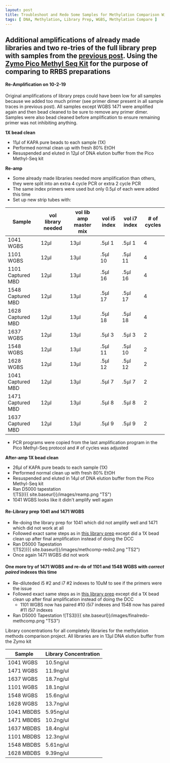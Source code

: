 ```yaml
---
layout: post
title: Troubleshoot and Redo Some Samples for Methylation Comparison With Pico Methyl Seq Library Prep Kit
tags: [ DNA, Methylation, Library Prep, WGBS, Methylation Compare ]
---
```


## Additional amplifications of already made libraries and two re-tries of the full library prep with samples from the [previous post](https://meschedl.github.io/MESPutnam_Open_Lab_Notebook/meth-comp-PMS/). Using the [Zymo Pico Methyl Seq Kit](https://www.zymoresearch.com/products/pico-methyl-seq-library-prep-kit) for the purpose of comparing to RRBS preparations

#### Re-Amplification on 10-2-19
Original amplifications of library preps could have been low for all samples because we added too much primer (see primer dimer present in all sample traces in previous post). All samples except WGBS 1471 were amplified again and then bead cleaned to be sure to remove any primer dimer. Samples were also bead cleaned before amplification to ensure remaining primer was not inhibiting anything.

**1X bead clean**
- 11µl of KAPA pure beads to each sample (1X)
- Performed normal clean up with fresh 80% EtOH
- Resuspended and eluted in 12µl of DNA elution buffer from the Pico Methyl-Seq kit

**Re-amp**

- Some already made libraries needed more amplification than others, they were split into an extra 4 cycle PCR or extra 2 cycle PCR
- The same index primers were used but only 0.5µl of each were added this time
- Set up new strip tubes with:

|Sample|vol library needed|vol lib amp master mix|vol i5 index|vol i7 index|# of cycles|
|----|----|----|----|----|----|
|1041 WGBS|12µl|13µl|.5µl 1|.5µl 1|4|
|1101 WGBS|12µl|13µl|.5µl 10|.5µl 11|4|
|1101 Captured MBD|12µl|13µl|.5µl 16|.5µl 16|4|
|1548 Captured MBD|12µl|13µl|.5µl 17|.5µl 17|4|
|1628 Captured MBD|12µl|13µl|.5µl 18|.5µl 18|4|
|1637 WGBS|12µl|13µl|.5µl 3|.5µl 3|2|
|1548 WGBS|12µl|13µl|.5µl 11|.5µl 10|2|
|1628 WGBS|12µl|13µl|.5µl 12|.5µl 12|2|
|1041 Captured MBD|12µl|13µl|.5µl 7|.5µl 7|2|
|1471 Captured MBD|12µl|13µl|.5µl 8|.5µl 8|2|
|1637 Captured MBD|12µl|13µl|.5µl 9|.5µl 9|2|

- PCR programs were copied from the last amplification program in the Pico Methyl-Seq protocol and # of cycles was adjusted

**After-amp 1X bead clean**
- 26µl of KAPA pure beads to each sample (1X)
- Performed normal clean up with fresh 80% EtOH
- Resuspended and eluted in 14µl of DNA elution buffer from the Pico Methyl-Seq kit
- Ran D5000 tapestation  
![TS]({{ site.baseurl}}/images/reamp.png "TS")
- 1041 WGBS looks like it didn't amplify well again

#### Re-Library prep 1041 and 1471 WGBS

- Re-doing the library prep for 1041 which did not amplify well and 1471 which did not work at all
- Followed exact same steps as in [this library prep](https://meschedl.github.io/MESPutnam_Open_Lab_Notebook/meth-comp-PMS/) except did a 1X bead clean up after final amplification instead of doing the DCC
- Ran D5000 Tapestation  
![TS2]({{ site.baseurl}}/images/methcomp-redo2.png "TS2")
- Once again 1471 WGBS did not work

#### One more try of 1471 WGBS and re-do of 1101 and 1548 WGBS with _correct paired_ indexes this time

- Re-diluteded i5 #2 and i7 #2 indexes to 10uM to see if the primers were the issue
- Followed exact same steps as in [this library prep](https://meschedl.github.io/MESPutnam_Open_Lab_Notebook/meth-comp-PMS/) except did a 1X bead clean up after final amplification instead of doing the DCC
  - 1101 WGBS now has paired #10 i5i7 indexes and 1548 now has paired #11 i5i7 indexes
- Ran D5000 Tapestation
![TS3]({{ site.baseurl}}/images/finalredo-methcomp.png "TS3")

Library concentrations for all completely libraries for the methylation methods comparison project. All libraries are in 13µl DNA elution buffer from the Zymo kit

| Sample     | Library Concentration |
|------------|-----------------------|
| 1041 WGBS  | 10.5ng/ul             |
| 1471 WGBS  | 11.9ng/ul             |
| 1637 WGBS  | 18.7ng/ul             |
| 1101 WGBS  | 18.1ng/ul             |
| 1548 WGBS  | 15.6ng/ul             |
| 1628 WGBS  | 13.7ng/ul             |
| 1041 MBDBS | 5.95ng/ul             |
| 1471 MBDBS | 10.2ng/ul             |
| 1637 MBDBS | 18.4ng/ul             |
| 1101 MBDBS | 12.3ng/ul             |
| 1548 MBDBS | 5.61ng/ul             |
| 1628 MBDBS | 9.39ng/ul             |
